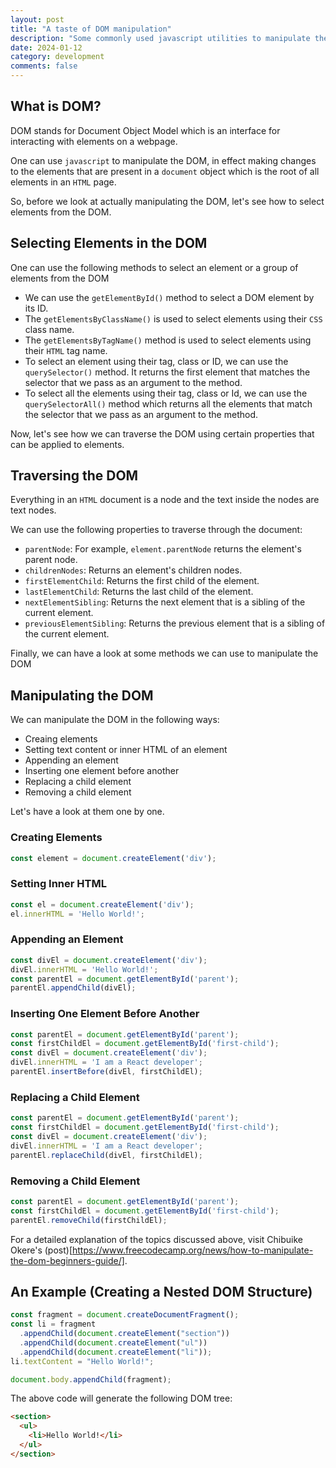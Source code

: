 ```yaml
---
layout: post
title: "A taste of DOM manipulation"
description: "Some commonly used javascript utilities to manipulate the Document Object Model."
date: 2024-01-12
category: development
comments: false
---
```


## What is DOM?

DOM stands for Document Object Model which is an interface for interacting with elements on a webpage.

One can use `javascript` to manipulate the DOM, in effect making changes to the elements that are present in a `document` object which is the root of all elements in an `HTML` page.

So, before we look at actually manipulating the DOM, let's see how to select elements from the DOM.

## Selecting Elements in the DOM

One can use the following methods to select an element or a group of elements from the DOM
- We can use the `getElementById()` method to select a DOM element by its ID.
- The `getElementsByClassName()` is used to select elements using their `CSS` class name.
- The `getElementsByTagName()` method is used to select elements using their `HTML` tag name.
- To select an element using their tag, class or ID, we can use the `querySelector()` method. It returns the first element that matches the selector that we pass as an argument to the method.
- To select all the elements using their tag, class or Id, we can use the `querySelectorAll()` method which returns all the elements that match the selector that we pass as an argument to the method.

Now, let's see how we can traverse the DOM using certain properties that can be applied to elements.

## Traversing the DOM

Everything in an `HTML` document is a node and the text inside the nodes are text nodes.

We can use the following properties to traverse through the document:
- `parentNode`: For example, `element.parentNode` returns the element's parent node.
- `childrenNodes`: Returns an element's children nodes.
- `firstElementChild`: Returns the first child of the element.
- `lastElementChild`: Returns the last child of the element.
- `nextElementSibling`: Returns the next element that is a sibling of the current element.
- `previousElementSibling`: Returns the previous element that is a sibling of the current element.

Finally, we can have a look at some methods we can use to manipulate the DOM

## Manipulating the DOM

We can manipulate the DOM in the following ways:
- Creaing elements
- Setting text content or inner HTML of an element
- Appending an element
- Inserting one element before another
- Replacing a child element
- Removing a child element

Let's have a look at them one by one.

### Creating Elements

```javascript
const element = document.createElement('div');
```

### Setting Inner HTML

```javascript
const el = document.createElement('div');
el.innerHTML = 'Hello World!';
```

### Appending an Element

```javascript
const divEl = document.createElement('div');
divEl.innerHTML = 'Hello World!';
const parentEl = document.getElementById('parent');
parentEl.appendChild(divEl);
```

### Inserting One Element Before Another

```javascript
const parentEl = document.getElementById('parent');
const firstChildEl = document.getElementById('first-child');
const divEl = document.createElement('div');
divEl.innerHTML = 'I am a React developer';
parentEl.insertBefore(divEl, firstChildEl);
```

### Replacing a Child Element

```javascript
const parentEl = document.getElementById('parent');
const firstChildEl = document.getElementById('first-child');
const divEl = document.createElement('div');
divEl.innerHTML = 'I am a React developer';
parentEl.replaceChild(divEl, firstChildEl);
```

### Removing a Child Element

```javascript
const parentEl = document.getElementById('parent');
const firstChildEl = document.getElementById('first-child');
parentEl.removeChild(firstChildEl);
```

For a detailed explanation of the topics discussed above, visit Chibuike Okere's (post)[https://www.freecodecamp.org/news/how-to-manipulate-the-dom-beginners-guide/].

## An Example (Creating a Nested DOM Structure)

```javascript
const fragment = document.createDocumentFragment();
const li = fragment
  .appendChild(document.createElement("section"))
  .appendChild(document.createElement("ul"))
  .appendChild(document.createElement("li"));
li.textContent = "Hello World!";

document.body.appendChild(fragment);
```

The above code will generate the following DOM tree:

```HTML
<section>
  <ul>
    <li>Hello World!</li>
  </ul>
</section>
```